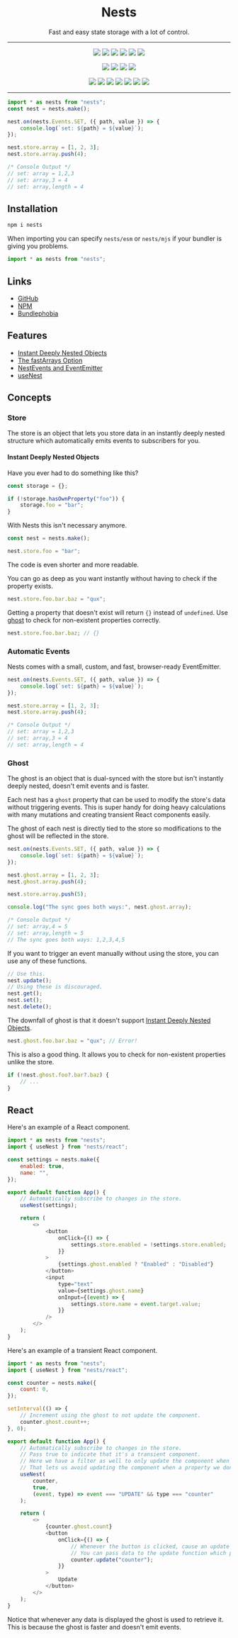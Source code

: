 <h1 align="center">Nests</h1>

<p align="center">
	Fast and easy state storage with a lot of control.
</p>

---

<p align="center">
	<img src="https://badgen.net/github/watchers/Kyza/nests" />
	<img src="https://badgen.net/github/stars/Kyza/nests" />
	<img src="https://badgen.net/github/forks/Kyza/nests" />
	<img src="https://badgen.net/github/issues/Kyza/nests" />
	<img src="https://badgen.net/github/prs/Kyza/nests" />
	<img src="https://badgen.net/github/license/Kyza/nests" />
</p>
<p align="center">
	<img src="https://badgen.net/bundlephobia/min/nests" />
	<img src="https://badgen.net/bundlephobia/minzip/nests" />
	<img src="https://badgen.net/bundlephobia/dependency-count/nests" />
	<img src="https://badgen.net/bundlephobia/tree-shaking/nests" />
</p>
<p align="center">
	<img src="https://badgen.net/npm/v/nests" />
	<img src="https://badgen.net/npm/dw/nests" />
	<img src="https://badgen.net/npm/dm/nests" />
	<img src="https://badgen.net/npm/dy/nests" />
	<img src="https://badgen.net/npm/dt/nests" />
	<img src="https://badgen.net/npm/dependents/nests" />
	<img src="https://badgen.net/npm/types/nests" />
</p>

---

```js
import * as nests from "nests";
const nest = nests.make();

nest.on(nests.Events.SET, ({ path, value }) => {
	console.log(`set: ${path} = ${value}`);
});

nest.store.array = [1, 2, 3];
nest.store.array.push(4);

/* Console Output */
// set: array = 1,2,3
// set: array,3 = 4
// set: array,length = 4
```

## Installation

```bash
npm i nests
```

When importing you can specify `nests/esm` or `nests/mjs` if your bundler is giving you problems.

```js
import * as nests from "nests";
```

## Links

- [GitHub](https://github.com/Kyza/nests)
- [NPM](https://www.npmjs.com/package/nests)
- [Bundlephobia](https://bundlephobia.com/package/nests@latest)

## Features

- [Instant Deeply Nested Objects](#instant-deeply-nested-objects)
- [The fastArrays Option](#the-fastarrays-option)
- [NestEvents and EventEmitter](#nestevents-and-eventemitter)
- [useNest](#usenest)

## Concepts

### Store

The store is an object that lets you store data in an instantly deeply nested structure which automatically emits events to subscribers for you.

#### Instant Deeply Nested Objects

Have you ever had to do something like this?

```js
const storage = {};

if (!storage.hasOwnProperty("foo")) {
	storage.foo = "bar";
}
```

With Nests this isn't necessary anymore.

```js
const nest = nests.make();

nest.store.foo = "bar";
```

The code is even shorter and more readable.

You can go as deep as you want instantly without having to check if the property exists.

```js
nest.store.foo.bar.baz = "qux";
```

Getting a property that doesn't exist will return `{}` instead of `undefined`. Use [ghost](#ghost) to check for non-existent properties correctly.

```js
nest.store.foo.bar.baz; // {}
```

### Automatic Events

Nests comes with a small, custom, and fast, browser-ready EventEmitter.

```js
nest.on(nests.Events.SET, ({ path, value }) => {
	console.log(`set: ${path} = ${value}`);
});

nest.store.array = [1, 2, 3];
nest.store.array.push(4);

/* Console Output */
// set: array = 1,2,3
// set: array,3 = 4
// set: array,length = 4
```

### Ghost

The ghost is an object that is dual-synced with the store but isn't instantly deeply nested, doesn't emit events and is faster.

Each nest has a `ghost` property that can be used to modify the store's data without triggering events. This is super handy for doing heavy calculations with many mutations and creating transient React components easily.

The ghost of each nest is directly tied to the store so modifications to the ghost will be reflected in the store.

```js
nest.on(nests.Events.SET, ({ path, value }) => {
	console.log(`set: ${path} = ${value}`);
});

nest.ghost.array = [1, 2, 3];
nest.ghost.array.push(4);

nest.store.array.push(5);

console.log("The sync goes both ways:", nest.ghost.array);

/* Console Output */
// set: array,4 = 5
// set: array,length = 5
// The sync goes both ways: 1,2,3,4,5
```

If you want to trigger an event manually without using the store, you can use any of these functions.

```js
// Use this.
nest.update();
// Using these is discouraged.
nest.get();
nest.set();
nest.delete();
```

The downfall of ghost is that it doesn't support [Instant Deeply Nested Objects](#instant-deeply-nested-objects).

```js
nest.ghost.foo.bar.baz = "qux"; // Error!
```

This is also a good thing. It allows you to check for non-existent properties unlike the store.

```js
if (!nest.ghost.foo?.bar?.baz) {
	// ...
}
```

## React

Here's an example of a React component.

```js
import * as nests from "nests";
import { useNest } from "nests/react";

const settings = nests.make({
	enabled: true,
	name: "",
});

export default function App() {
	// Automatically subscribe to changes in the store.
	useNest(settings);

	return (
		<>
			<button
				onClick={() => {
					settings.store.enabled = !settings.store.enabled;
				}}
			>
				{settings.ghost.enabled ? "Enabled" : "Disabled"}
			</button>
			<input
				type="text"
				value={settings.ghost.name}
				onInput={(event) => {
					settings.store.name = event.target.value;
				}}
			/>
		</>
	);
}
```

Here's an example of a transient React component.

```js
import * as nests from "nests";
import { useNest } from "nests/react";

const counter = nests.make({
	count: 0,
});

setInterval(() => {
	// Increment using the ghost to not update the component.
	counter.ghost.count++;
}, 0);

export default function App() {
	// Automatically subscribe to changes in the store.
	// Pass true to indicate that it's a transient component.
	// Here we have a filter as well to only update the component when we want to.
	// That lets us avoid updating the component when a property we don't care about is changed.
	useNest(
		counter,
		true,
		(event, type) => event === "UPDATE" && type === "counter"
	);

	return (
		<>
			{counter.ghost.count}
			<button
				onClick={() => {
					// Whenever the button is clicked, cause an update on the store.
					// You can pass data to the update function which passes it to the filter in the useNest above.
					counter.update("counter");
				}}
			>
				Update
			</button>
		</>
	);
}
```

Notice that whenever any data is displayed the ghost is used to retrieve it. This is because the ghost is faster and doesn't emit events.
